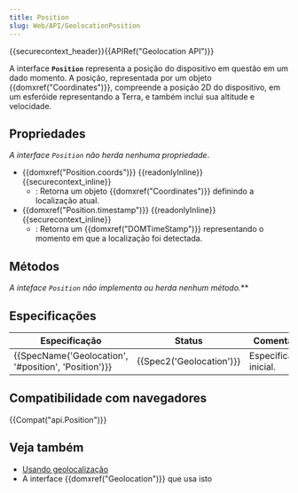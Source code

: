 ```yaml
---
title: Position
slug: Web/API/GeolocationPosition
---
```


{{securecontext_header}}{{APIRef("Geolocation API")}}

A interface **`Position`** representa a posição do dispositivo em questão em um dado momento. A posição, representada por um objeto {{domxref("Coordinates")}}, compreende a posição 2D do dispositivo, em um esferóide representando a Terra, e também inclui sua altitude e velocidade.

## Propriedades

_A interface `Position` não herda nenhuma propriedade_.

- {{domxref("Position.coords")}} {{readonlyInline}} {{securecontext_inline}}
  - : Retorna um objeto {{domxref("Coordinates")}} definindo a localização atual.
- {{domxref("Position.timestamp")}} {{readonlyInline}} {{securecontext_inline}}
  - : Retorna um {{domxref("DOMTimeStamp")}} representando o momento em que a localização foi detectada.

## Métodos

**A inteface `Position` não implementa ou herda nenhum método*.***

## Especificações

| Especificação                                                        | Status                           | Comentário             |
| -------------------------------------------------------------------- | -------------------------------- | ---------------------- |
| {{SpecName('Geolocation', '#position', 'Position')}} | {{Spec2('Geolocation')}} | Especificação inicial. |

## Compatibilidade com navegadores

{{Compat("api.Position")}}

## Veja também

- [Usando geolocalização](/pt-BR/docs/WebAPI/Using_geolocation)
- A interface {{domxref("Geolocation")}} que usa isto

